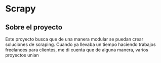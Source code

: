 # Scrapy

## Sobre el proyecto

Este proyecto busca que de una manera modular se puedan crear soluciones de scraping. Cuando ya llevaba un tiempo haciendo trabajos freelances para clientes, me di cuenta que de alguna manera, varios proyectos unian